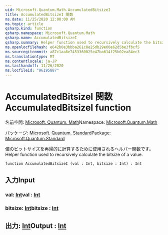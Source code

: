 ```yaml
---
uid: Microsoft.Quantum.Math.AccumulatedBitsizeI
title: AccumulatedBitsizeI 関数
ms.date: 11/25/2020 12:00:00 AM
ms.topic: article
qsharp.kind: function
qsharp.namespace: Microsoft.Quantum.Math
qsharp.name: AccumulatedBitsizeI
qsharp.summary: Helper function used to recursively calculate the bitsize of a value.
ms.openlocfilehash: e642b0e3bbba261c8e25db29e00e62d5be3fbcf5
ms.sourcegitcommit: a87c1aa8e7453360025e47ba614f25b02ea84ec3
ms.translationtype: MT
ms.contentlocale: ja-JP
ms.lasthandoff: 11/26/2020
ms.locfileid: "96195887"
---
```

# <a name="accumulatedbitsizei-function"></a><span data-ttu-id="95d83-102">AccumulatedBitsizeI 関数</span><span class="sxs-lookup"><span data-stu-id="95d83-102">AccumulatedBitsizeI function</span></span>

<span data-ttu-id="95d83-103">名前空間: [Microsoft. Quantum. Math](xref:Microsoft.Quantum.Math)</span><span class="sxs-lookup"><span data-stu-id="95d83-103">Namespace: [Microsoft.Quantum.Math](xref:Microsoft.Quantum.Math)</span></span>

<span data-ttu-id="95d83-104">パッケージ: [Microsoft. Quantum. Standard](https://nuget.org/packages/Microsoft.Quantum.Standard)</span><span class="sxs-lookup"><span data-stu-id="95d83-104">Package: [Microsoft.Quantum.Standard](https://nuget.org/packages/Microsoft.Quantum.Standard)</span></span>


<span data-ttu-id="95d83-105">値のビットサイズを再帰的に計算するために使用されるヘルパー関数です。</span><span class="sxs-lookup"><span data-stu-id="95d83-105">Helper function used to recursively calculate the bitsize of a value.</span></span>

```qsharp
function AccumulatedBitsizeI (val : Int, bitsize : Int) : Int
```


## <a name="input"></a><span data-ttu-id="95d83-106">入力</span><span class="sxs-lookup"><span data-stu-id="95d83-106">Input</span></span>

### <a name="val--int"></a><span data-ttu-id="95d83-107">val: [Int](xref:microsoft.quantum.lang-ref.int)</span><span class="sxs-lookup"><span data-stu-id="95d83-107">val : [Int](xref:microsoft.quantum.lang-ref.int)</span></span>




### <a name="bitsize--int"></a><span data-ttu-id="95d83-108">bitsize: [Int](xref:microsoft.quantum.lang-ref.int)</span><span class="sxs-lookup"><span data-stu-id="95d83-108">bitsize : [Int](xref:microsoft.quantum.lang-ref.int)</span></span>





## <a name="output--int"></a><span data-ttu-id="95d83-109">出力: [Int](xref:microsoft.quantum.lang-ref.int)</span><span class="sxs-lookup"><span data-stu-id="95d83-109">Output : [Int](xref:microsoft.quantum.lang-ref.int)</span></span>

